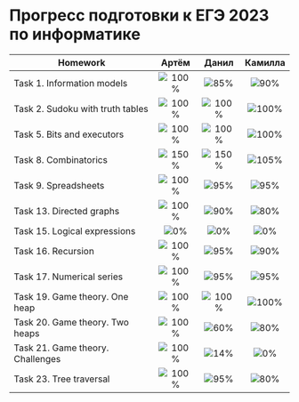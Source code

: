 # Прогресс подготовки к ЕГЭ 2023 по информатике 

| Homework                          | Артём   | Данил   | Камилла |
| ---------------------------------|:------------------------------------:|:------------------------------------:|:------------------------------------:|
| Task 1. Information models       |![100%](https://progress-bar.dev/100/)|![85%](https://progress-bar.dev/85)|![90%](https://progress-bar.dev/90)|
| Task 2. Sudoku with truth tables |![100%](https://progress-bar.dev/100/)|![100%](https://progress-bar.dev/100/)|![100%](https://progress-bar.dev/100/)|
| Task 5. Bits and executors       |![100%](https://progress-bar.dev/100/)|![100%](https://progress-bar.dev/100/)|![100%](https://progress-bar.dev/100/)|
| Task 8. Combinatorics            |![150%](https://progress-bar.dev/150/)|![150%](https://progress-bar.dev/150/)|![105%](https://progress-bar.dev/105/)|
| Task 9. Spreadsheets             |![100%](https://progress-bar.dev/100/)|![95%](https://progress-bar.dev/95/)|![95%](https://progress-bar.dev/95/)|
| Task 13. Directed graphs         |![100%](https://progress-bar.dev/100/)|![90%](https://progress-bar.dev/90/)|![80%](https://progress-bar.dev/80/)|
| Task 15. Logical expressions     |![0%](https://progress-bar.dev/0/)|![0%](https://progress-bar.dev/0/)|![0%](https://progress-bar.dev/0/)| 
| Task 16. Recursion               |![100%](https://progress-bar.dev/100/)|![95%](https://progress-bar.dev/95/)|![90%](https://progress-bar.dev/90/)| 
| Task 17. Numerical series        |![100%](https://progress-bar.dev/100/)|![95%](https://progress-bar.dev/95/)|![95%](https://progress-bar.dev/95/)|
| Task 19. Game theory. One heap   |![100%](https://progress-bar.dev/100/)|![100%](https://progress-bar.dev/100/)|![100%](https://progress-bar.dev/100/)|
| Task 20. Game theory. Two heaps  |![100%](https://progress-bar.dev/100/)|![60%](https://progress-bar.dev/60/)|![80%](https://progress-bar.dev/80/)|
| Task 21. Game theory. Сhallenges |![100%](https://progress-bar.dev/100/)|![14%](https://progress-bar.dev/14/)|![0%](https://progress-bar.dev/0/)|
| Task 23. Tree traversal          |![100%](https://progress-bar.dev/100/)|![95%](https://progress-bar.dev/95/)|![80%](https://progress-bar.dev/80/)|



